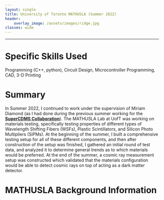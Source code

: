 ```yaml
---
layout: single
title: University of Toronto MATHUSLA (Summer 2022)
header:
    overlay_image: /assets/images/ridge.jpg
classes: wide
---
```


--------------------------------

# Specific Skills Used 

Programming (C++, python), Circuit Design, Microcontroller Programming, CAD, 3-D Printing 

# Summary

In Summer 2022, I continued to work under the supervision of Miriam Diamond (as I had done during the previous summer working for the [**SuperCDMS Collaboration**](https://humerbenjamin.github.io/projects/UofT_CDMS)). The MATHUSLA Lab at UofT was working on materials testing, specifically testing properties of different types of Wavelength Shifting Fibers (WSFs), Plastic Scintillators, and Silicon Photo Multipliers (SiPMs). At the beginning of the summer, I built a comprehensive testing setup for all of these different components, and then after construction of the setup was finished, I gathered an initial round of test data, and analyzed it to determine general trends as to which materials would be preferred. At the end of the summer, a cosmic ray measurement setup was constructed which validated that the materials configuration would be able to detect cosmic rays on top of acting as a dark matter detector.

# MATHUSLA Background Information

